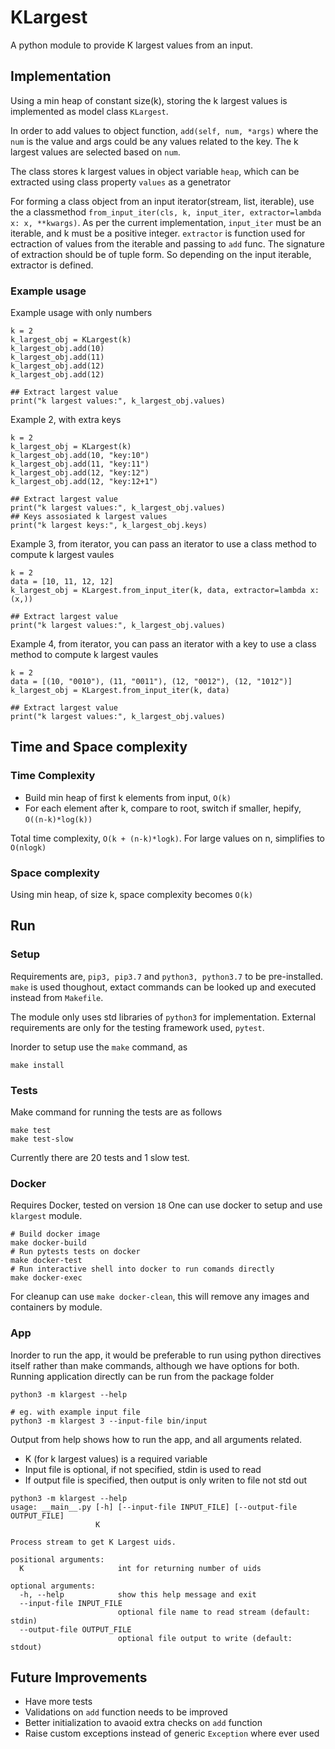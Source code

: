 # KLargest
A python module to provide K largest values from an input.

## Implementation
Using a min heap of constant size(k), storing the k largest values is implemented as model class `KLargest`.

In order to add values to object function, `add(self, num, *args)` where the `num` is the value and args could be any values related to the key. The k largest values are selected based on `num`.

The class stores k largest values in object variable `heap`, which can be extracted using class property `values` as a genetrator

For forming a class object from an input iterator(stream, list, iterable), use the a classmethod `from_input_iter(cls, k, input_iter, extractor=lambda x: x, **kwargs)`.
As per the current implementation, `input_iter` must be an iterable, and k must be a positive integer. `extractor` is function used for ectraction of values from the iterable and passing to `add` func. The signature of extraction should be of tuple form. So depending on the input iterable, extractor is defined.

### Example usage
Example usage with only numbers
```
k = 2
k_largest_obj = KLargest(k)
k_largest_obj.add(10)
k_largest_obj.add(11)
k_largest_obj.add(12)
k_largest_obj.add(12)

## Extract largest value
print("k largest values:", k_largest_obj.values)
```

Example 2, with extra keys
```
k = 2
k_largest_obj = KLargest(k)
k_largest_obj.add(10, "key:10")
k_largest_obj.add(11, "key:11")
k_largest_obj.add(12, "key:12")
k_largest_obj.add(12, "key:12+1")

## Extract largest value
print("k largest values:", k_largest_obj.values)
## Keys assosiated k largest values
print("k largest keys:", k_largest_obj.keys)
```

Example 3, from iterator, you can pass an iterator to use a class method to compute k largest vaules
```
k = 2
data = [10, 11, 12, 12]
k_largest_obj = KLargest.from_input_iter(k, data, extractor=lambda x: (x,))

## Extract largest value
print("k largest values:", k_largest_obj.values)
```

Example 4, from iterator, you can pass an iterator with a key to use a class method to compute k largest vaules
```
k = 2
data = [(10, "0010"), (11, "0011"), (12, "0012"), (12, "1012")]
k_largest_obj = KLargest.from_input_iter(k, data)

## Extract largest value
print("k largest values:", k_largest_obj.values)
```

## Time and Space complexity
### Time Complexity
- Build min heap of first k elements from input, `O(k)`
- For each element after k, compare to root, switch if smaller, hepify, `O((n-k)*log(k))`

Total time complexity, `O(k + (n-k)*logk)`. For large values on n, simplifies to `O(nlogk)`

### Space complexity
Using min heap, of size k, space complexity becomes `O(k)`

## Run
### Setup
Requirements are, `pip3, pip3.7` and `python3, python3.7` to be pre-installed. `make` is used thoughout, extact commands can be looked up and executed instead from `Makefile`.

The module only uses std libraries of `python3` for implementation.
External requirements are only for the testing framework used, `pytest`.

Inorder to setup use the `make` command, as
```
make install
```

### Tests
Make command for running the tests are as follows
```
make test
make test-slow
```
Currently there are 20 tests and 1 slow test.

### Docker
Requires Docker, tested on version `18`
One can use docker to setup and use `klargest` module.
```
# Build docker image
make docker-build
# Run pytests tests on docker
make docker-test
# Run interactive shell into docker to run comands directly
make docker-exec
```

For cleanup can use `make docker-clean`, this will remove any images and containers by module.

### App
Inorder to run the app, it would be preferable to run using python directives itself rather than make commands, although we have options for both.
Running application directly can be run from the package folder
```
python3 -m klargest --help

# eg. with example input file
python3 -m klargest 3 --input-file bin/input
```
Output from help shows how to run the app, and all arguments related.
- K (for k largest values) is a required variable
- Input file is optional, if not specified, stdin is used to read
- If output file is specified, then output is only writen to file not std out
```
python3 -m klargest --help
usage: __main__.py [-h] [--input-file INPUT_FILE] [--output-file OUTPUT_FILE]
                   K

Process stream to get K Largest uids.

positional arguments:
  K                     int for returning number of uids

optional arguments:
  -h, --help            show this help message and exit
  --input-file INPUT_FILE
                        optional file name to read stream (default: stdin)
  --output-file OUTPUT_FILE
                        optional file output to write (default: stdout)
```

## Future Improvements
- Have more tests
- Validations on `add` function needs to be improved
- Better initialization to avaoid extra checks on `add` function
- Raise custom exceptions instead of generic `Exception` where ever used
